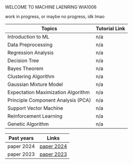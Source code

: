 WELCOME TO MACHINE LAENRING WIA1006

work in progress, or maybe no progress, idk lmao

| Topics                             | Tutorial Link |
|------------------------------------|---------------|
| Introduction to ML                 | n/a           |
| Data Preprocessing                 | n/a           |
| Regression Analysis                | n/a           |
| Decision Tree                      | n/a           |
| Bayes Theorem                      | n/a           |
| Clustering Algorithm               | n/a           |
| Gaussian Mixture Model             | n/a           |
| Expectation Maximization Algorithm | n/a           |
| Principle Component Analysis (PCA) | n/a           |
| Support Vector Machine             | n/a           |
| Reinforcement Learning             | n/a           |
| Genetic Algorithm                  | n/a           |

| Past years | Links                                      |
|------------|--------------------------------------------|
| paper 2024 | [paper 2024](pastyears/paper2024/paper.md) |
| paper 2023 | [paper 2023](pastyears/paper2023/paper.md) |

